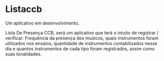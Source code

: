 # Listaccb

Um aplicativo em desenvolvimento.

Lista De Presença CCB,
será um aplicativo que terá o intuito de registrar / verificar:
Frequência da presença dos musicos,
quais instrumentos foram utilizados nos ensaios,
quantidade de instrumentos contabilizados nesse dia e
quantos instrumentos de cada tipo foram registrados,
assim como suas tonalidades.
